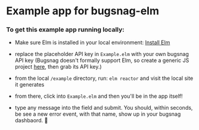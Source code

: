 # Example app for bugsnag-elm

### To get this example app running locally:

- Make sure Elm is installed in your local environment: [Install Elm](https://guide.elm-lang.org/install/elm.html)

- replace the placeholder API key in `Example.elm` with your own bugsnag API key (Bugsnag doesn't formally support Elm, so create a generic JS project [here](https://app.bugsnag.com), then grab its API key.)

- from the local `/example` directory, run: `elm reactor` and visit the local site it generates

- from there, click into `Example.elm` and then you'll be in the app itself!

- type any message into the field and submit.  You should, within seconds, be see a new error event, with that name, show up in your bugsnag dashbaord. 🎉
